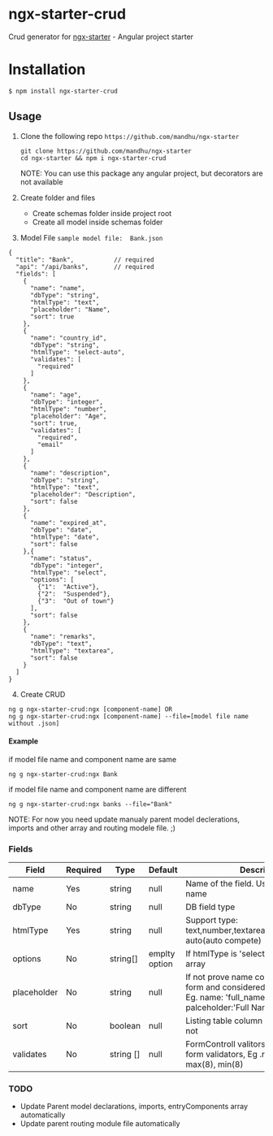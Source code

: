 # ngx-starter-crud

Crud generator for [ngx-starter](https://github.com/mandhu/ngx-starter) - Angular project starter

# Installation
```sh
$ npm install ngx-starter-crud
```

## Usage
1. Clone the following repo ``https://github.com/mandhu/ngx-starter``
    ```
    git clone https://github.com/mandhu/ngx-starter
    cd ngx-starter && npm i ngx-starter-crud
    ```
    NOTE: You can use this package any angular project, but decorators are not available 
2. Create folder and files
    - Create schemas folder inside project root
    - Create all model inside schemas folder

3. Model File
    ``sample model file:  Bank.json``
```
{
  "title": "Bank",           // required
  "api": "/api/banks",       // required
  "fields": [
    {
      "name": "name",
      "dbType": "string",
      "htmlType": "text",
      "placeholder": "Name",
      "sort": true
    },
    {
      "name": "country_id",
      "dbType": "string",
      "htmlType": "select-auto",
      "validates": [
        "required"
      ]
    },
    {
      "name": "age",
      "dbType": "integer",
      "htmlType": "number",
      "placeholder": "Age",
      "sort": true,
      "validates": [
        "required",
        "email"
      ]
    },
    {
      "name": "description",
      "dbType": "string",
      "htmlType": "text",
      "placeholder": "Description",
      "sort": false
    },
    {
      "name": "expired_at",
      "dbType": "date",
      "htmlType": "date",
      "sort": false
    },{
      "name": "status",
      "dbType": "integer",
      "htmlType": "select",
      "options": [
        {"1":  "Active"},
        {"2":  "Suspended"},
        {"3":  "Out of town"}
      ],
      "sort": false
    },
    {
      "name": "remarks",
      "dbType": "text",
      "htmlType": "textarea",
      "sort": false
    }
  ]
} 
```
4. Create CRUD
``` 
ng g ngx-starter-crud:ngx [component-name] OR
ng g ngx-starter-crud:ngx [component-name] --file=[model file name without .json]
```
#### Example

if model file name and component name are same
```
ng g ngx-starter-crud:ngx Bank
```

if model file name and component name are different
```
ng g ngx-starter-crud:ngx banks --file="Bank"
```

NOTE: For now you need update manualy parent model declerations, imports and other array and routing modele file. ;)

### Fields

| Field | Required | Type | Default | Description
| ------ | ------ | ------ | ----- | ----- |
| name | Yes | string | null | Name of the field. Use for form control name 
| dbType | No | string | null | DB field type |  
| htmlType | Yes | string | null | Support type: text,number,textarea,date,select,select-auto(auto compete)
| options | No | string[] | emplty option | If htmlType is 'select' provide options array
| placeholder | No | string | null | If not prove name cover to humanize form and considered as place holder, Eg. name: 'full_name' conver to  palceholder:'Full Name'
| sort | No | boolean | null | Listing table column header sortable or not
| validates | No | string [] | null | FormControll valitors, support angular form validators, Eg .requires, email, max(8), min(8)


### TODO
- Update Parent model declarations, imports, entryComponents array automatically
- Update parent routing module file automatically

